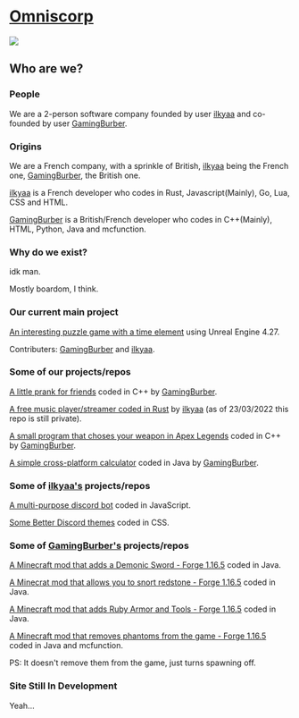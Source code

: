 # [Omniscorp](https://github.com/OmnisCorp)

![](https://tiny.one/omnis-logo-2022)

## Who are we?

### People

We are a 2-person software company founded by user [ilkyaa](https://github.com/ilkyaa) and co-founded by user [GamingBurber](https://github.com/GamingBurber).

### Origins

We are a French company, with a sprinkle of British, [ilkyaa](https://github.com/ilkyaa) being the French one, [GamingBurber](https://github.com/GamingBurber), the British one.

[ilkyaa](https://github.com/ilkyaa) is a French developer who codes in Rust, Javascript(Mainly), Go, Lua, CSS and HTML.

[GamingBurber](https://github.com/GamingBurber) is a British/French developer who codes in C++(Mainly), HTML, Python, Java and mcfunction.

### Why do we exist?

idk man.

Mostly boardom, I think.

### Our current main project

[An interesting puzzle game with a time element](https://sites.google.com/view/omnis-time-game/home?authuser=1) using Unreal Engine 4.27.

Contributers: [GamingBurber](https://github.com/GamingBurber) and [ilkyaa](https://github.com/ilkyaa).

### Some of our projects/repos

[A little prank for friends](https://github.com/OmnisCorp/CPU-RAM_EQUALS_NOT-HAPPY) coded in C++ by [GamingBurber](https://github.com/GamingBurber).

[A free music player/streamer coded in Rust](https://github.com/OmnisCorp/froze) by [ilkyaa](https://github.com/ilkyaa) (as of 23/03/2022 this repo is still private).

[A small program that choses your weapon in Apex Legends](https://github.com/OmnisCorp/ApexGunPickerV2) coded in C++ by [GamingBurber](https://github.com/GamingBurber).

[A simple cross-platform calculator](https://github.com/OmnisCorp/OurLessShittyCalculator) coded in Java by [GamingBurber](https://github.com/GamingBurber).

### Some of [ilkyaa's](https://github.com/ilkyaa) projects/repos

[A multi-purpose discord bot](https://github.com/ilkyaa/yandere-bot-public) coded in JavaScript.

[Some Better Discord themes](https://github.com/ilkyaa/better-discord-themes) coded in CSS.

### Some of [GamingBurber's](https://github.com/GamingBurber) projects/repos

[A Minecraft mod that adds a Demonic Sword - Forge 1.16.5](https://github.com/GamingBurber/DemonicSwordModMinecraft) coded in Java.

[A Minecrat mod that allows you to snort redstone - Forge 1.16.5](https://github.com/GamingBurber/SnortableRedstone) coded in Java.

[A Minecraft mod that adds Ruby Armor and Tools - Forge 1.16.5](https://github.com/GamingBurber/RubyToolsAndArmor) coded in Java.

[A Minecraft mod that removes phantoms from the game - Forge 1.16.5](https://github.com/GamingBurber/NoMorePhantomsMod) coded in Java and mcfunction.

PS: It doesn't remove them from the game, just turns spawning off.

### Site Still In Development

Yeah...
